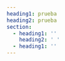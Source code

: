 ```yaml
---
heading1: prueba
heading2: prueba
section:
  - heading1: ''
    heading2: ' '
  - heading1: ''
---
```


